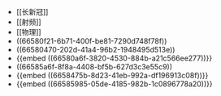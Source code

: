 - [[长新冠]]
- [[射频]]
- [[物理]]
- ((66580f21-6b71-400f-be81-7290d748f78f))
- ((66580470-202d-41a4-96b2-1948495d513e))
- {{embed ((66580a6f-3820-4530-884b-a21c566ee277))}}
- ((66585a6f-8f8a-4408-bf5b-627d3c3e55c9))
- {{embed ((6658475b-8d23-41eb-992a-df196913c08f))}}
- {{embed ((66585985-05de-4185-982b-1c0896778a20))}}